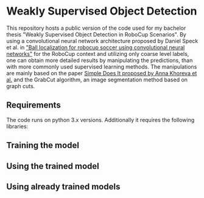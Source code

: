 # Weakly Supervised Object Detection

This repository hosts a public version of the code used for my bachelor thesis "Weakly Supervised Object Detection in RoboCup Scenarios".
By using a convolutional neural network architecture proposed by Daniel Speck et al. in ["Ball localization for robocup soccer using convolutional neural networks"](https://link.springer.com/chapter/10.1007/978-3-319-68792-6_2) for the RoboCup context and utilizing only coarse level labels, one can obtain more detailed results by manipulating the predictions, than with more commonly used supervised learning methods.
The manipulations are mainly based on the paper [Simple Does It proposed by Anna Khoreva et al.](https://arxiv.org/abs/1603.07485) and the GrabCut algorithm, an image segmentation method based on graph cuts.

## Requirements
The code runs on python 3.x versions. Additionally it requires the following libraries:

## Training the model

## Using the trained model

## Using already trained models
